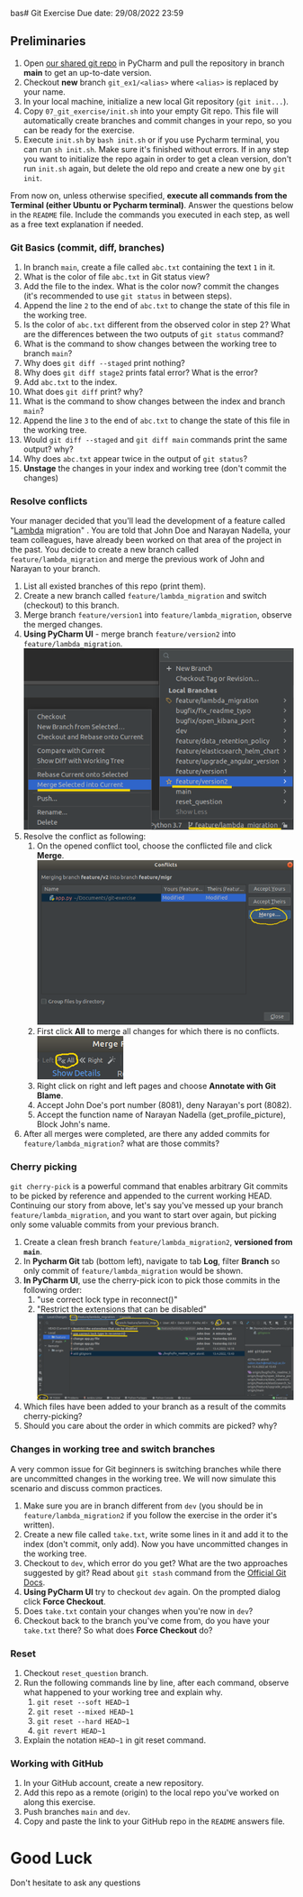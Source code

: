 bas# Git Exercise
Due date: 29/08/2022 23:59


## Preliminaries

1. Open [our shared git repo](https://github.com/alonitac/DevOpsMay22) in PyCharm and pull the repository in branch **main** to get an up-to-date version.
2. Checkout **new** branch `git_ex1/<alias>` where `<alias>` is replaced by your name.
3. In your local machine, initialize a new local Git repository (`git init...`). 
4. Copy `07_git_exercise/init.sh` into your empty Git repo. This file will automatically create branches and commit changes in your repo, so you can be ready for the exercise.  
5. Execute `init.sh` by `bash init.sh` or if you use Pycharm terminal, you can run `sh init.sh`. Make sure it's finished without errors. If in any step you want to initialize the repo again in order to get a clean version, don't run `init.sh` again, but delete the old repo and create a new one by `git init`.

From now on, unless otherwise specified, **execute all commands from the Terminal (either Ubuntu or Pycharm terminal)**. Answer the questions below in the `README` file. Include the commands you executed in each step, as well as a free text explanation if needed.

### Git Basics (commit, diff, branches)

1. In branch `main`, create a file called `abc.txt` containing the text `1` in it.
2. What is the color of file `abc.txt` in Git status view?
3. Add the file to the index. What is the color now? commit the changes (it's recommended to use `git status` in between steps).
4. Append the line `2` to the end of `abc.txt` to change the state of this file in the working tree.
5. Is the color of `abc.txt` different from the observed color in step 2? What are the differences between the two outputs of `git status` command?
6. What is the command to show changes between the working tree to branch `main`?
7. Why does `git diff --staged` print nothing?
8. Why does `git diff stage2` prints fatal error? What is the error?
9. Add `abc.txt` to the index.
10. What does `git diff` print? why?
11. What is the command to show changes between the index and branch `main`?
12. Append the line `3` to the end of `abc.txt` to change the state of this file in the working tree.
13. Would `git diff --staged` and `git diff main` commands print the same output? why?
14. Why does `abc.txt` appear twice in the output of `git status`?
15. **Unstage** the changes in your index and working tree (don't commit the changes)

### Resolve conflicts

Your manager decided that you'll lead the development of a feature called "[Lambda](https://aws.amazon.com/lambda/) migration" .
You are told that John Doe and Narayan Nadella, your team colleagues, have already been worked on that area of the project in the past.
You decide to create a new branch called `feature/lambda_migration` and merge the previous work of John and Narayan to your branch.

1. List all existed branches of this repo (print them).
2. Create a new branch called `feature/lambda_migration` and switch (checkout) to this branch.
3. Merge branch `feature/version1` into `feature/lambda_migration`, observe the merged changes.
4. **Using PyCharm UI** - merge branch `feature/version2` into `feature/lambda_migration`.
   ![MergePyCharm](img/merge.png)
5. Resolve the conflict as following:
   1. On the opened conflict tool, choose the conflicted file and click **Merge**.  
      ![Conflict](img/conflict.png)
   2. First click **All** to merge all changes for which there is no conflicts.  
      ![All](img/conflict-all.png)
   3. Right click on right and left pages and choose **Annotate with Git Blame**.
   4. Accept John Doe's port number (8081), deny Narayan's port (8082).
   5. Accept the function name of Narayan Nadella (get_profile_picture), Block John's name.
6. After all merges were completed, are there any added commits for `feature/lambda_migration`? what are those commits?

### Cherry picking

`git cherry-pick` is a powerful command that enables arbitrary Git commits to be picked by reference and appended to the current working HEAD.
Continuing our story from above, let's say you've messed up your branch `feature/lambda_migration`, and you want to start over again, but picking only some valuable commits from your previous branch.

1. Create a clean fresh branch `feature/lambda_migration2`, **versioned from `main`**.
2. In **Pycharm Git** tab (bottom left), navigate to tab **Log**, filter **Branch** so only commit of `feature/lambda_migration` would be shown.
3. **In PyCharm UI**, use the cherry-pick icon to pick those commits in the following order:
    1. "use correct lock type in reconnect()"
    2. "Restrict the extensions that can be disabled"
       ![Cherry pick](img/cherry-pick.png)
4. Which files have been added to your branch as a result of the commits cherry-picking?
5. Should you care about the order in which commits are picked? why?


### Changes in working tree and switch branches

A very common issue for Git beginners is switching branches while there are uncommitted changes in the working tree. We will now simulate this scenario and discuss common practices.

1. Make sure you are in branch different from `dev` (you should be in `feature/lambda_migration2` if you follow the exercise in the order it's written).
2. Create a new file called `take.txt`, write some lines in it and add it to the index (don't commit, only add). Now you have uncommitted changes in the working tree.
3. Checkout to `dev`, which error do you get? What are the two approaches suggested by git? Read about `git stash` command from the [Official Git Docs](https://git-scm.com/docs/git-stash).
4. **Using PyCharm UI** try to checkout `dev` again. On the prompted dialog click **Force Checkout**.
5. Does `take.txt` contain your changes when you're now in `dev`?
6. Checkout back to the branch you've come from, do you have your `take.txt` there? So what does **Force Checkout** do?

### Reset

1. Checkout `reset_question` branch.
2. Run the following commands line by line, after each command, observe what happened to your working tree and explain why.
   1. `git reset --soft HEAD~1`
   2. `git reset --mixed HEAD~1`
   3. `git reset --hard HEAD~1`
   4. `git revert HEAD~1`
3. Explain the notation `HEAD~1` in git reset command.

### Working with GitHub 

1. In your GitHub account, create a new repository. 
2. Add this repo as a remote (origin) to the local repo you've worked on along this exercise.
3. Push branches `main` and `dev`.
4. Copy and paste the link to your GitHub repo in the `README` answers file. 

# Good Luck

Don't hesitate to ask any questions